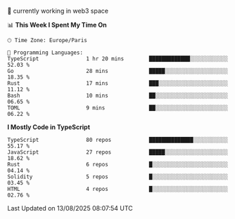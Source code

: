 🔭 currently working in web3 space

<!--START_SECTION:waka-->
📊 **This Week I Spent My Time On** 

```text
🕑︎ Time Zone: Europe/Paris

💬 Programming Languages: 
TypeScript               1 hr 20 mins        █████████████░░░░░░░░░░░░   52.03 % 
Go                       28 mins             █████░░░░░░░░░░░░░░░░░░░░   18.35 % 
Rust                     17 mins             ███░░░░░░░░░░░░░░░░░░░░░░   11.12 % 
Bash                     10 mins             ██░░░░░░░░░░░░░░░░░░░░░░░   06.65 % 
TOML                     9 mins              ██░░░░░░░░░░░░░░░░░░░░░░░   06.22 % 
```

**I Mostly Code in TypeScript** 

```text
TypeScript               80 repos            ██████████████░░░░░░░░░░░   55.17 % 
JavaScript               27 repos            █████░░░░░░░░░░░░░░░░░░░░   18.62 % 
Rust                     6 repos             █░░░░░░░░░░░░░░░░░░░░░░░░   04.14 % 
Solidity                 5 repos             █░░░░░░░░░░░░░░░░░░░░░░░░   03.45 % 
HTML                     4 repos             █░░░░░░░░░░░░░░░░░░░░░░░░   02.76 % 
```




 Last Updated on 13/08/2025 08:07:54 UTC
<!--END_SECTION:waka-->
